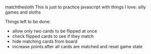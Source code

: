 matchthesloth
This is just to practice javascript with things I love: silly games and sloths

Things left to be done:

* allow only two cards to be flipped at once
* check flipped cards to see if they match
* hide matching cards from board
* increase points after all cards are matched and reset game state
